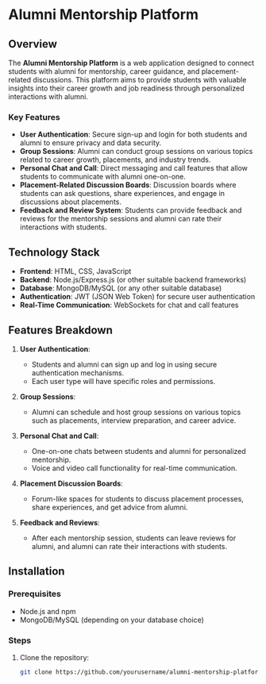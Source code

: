 # Alumni Mentorship Platform

## Overview
The **Alumni Mentorship Platform** is a web application designed to connect students with alumni for mentorship, career guidance, and placement-related discussions. This platform aims to provide students with valuable insights into their career growth and job readiness through personalized interactions with alumni.

### Key Features
- **User Authentication**: Secure sign-up and login for both students and alumni to ensure privacy and data security.
- **Group Sessions**: Alumni can conduct group sessions on various topics related to career growth, placements, and industry trends.
- **Personal Chat and Call**: Direct messaging and call features that allow students to communicate with alumni one-on-one.
- **Placement-Related Discussion Boards**: Discussion boards where students can ask questions, share experiences, and engage in discussions about placements.
- **Feedback and Review System**: Students can provide feedback and reviews for the mentorship sessions and alumni can rate their interactions with students.

## Technology Stack
- **Frontend**: HTML, CSS, JavaScript
- **Backend**: Node.js/Express.js (or other suitable backend frameworks)
- **Database**: MongoDB/MySQL (or any other suitable database)
- **Authentication**: JWT (JSON Web Token) for secure user authentication
- **Real-Time Communication**: WebSockets for chat and call features

## Features Breakdown
1. **User Authentication**:
   - Students and alumni can sign up and log in using secure authentication mechanisms.
   - Each user type will have specific roles and permissions.

2. **Group Sessions**:
   - Alumni can schedule and host group sessions on various topics such as placements, interview preparation, and career advice.

3. **Personal Chat and Call**:
   - One-on-one chats between students and alumni for personalized mentorship.
   - Voice and video call functionality for real-time communication.

4. **Placement Discussion Boards**:
   - Forum-like spaces for students to discuss placement processes, share experiences, and get advice from alumni.

5. **Feedback and Reviews**:
   - After each mentorship session, students can leave reviews for alumni, and alumni can rate their interactions with students.

## Installation

### Prerequisites
- Node.js and npm
- MongoDB/MySQL (depending on your database choice)

### Steps
1. Clone the repository:
   ```bash
   git clone https://github.com/yourusername/alumni-mentorship-platform.git
